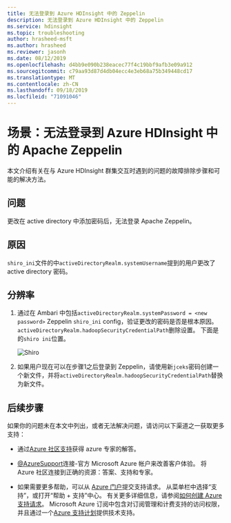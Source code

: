 ```yaml
---
title: 无法登录到 Azure HDInsight 中的 Zeppelin
description: 无法登录到 Azure HDInsight 中的 Zeppelin
ms.service: hdinsight
ms.topic: troubleshooting
author: hrasheed-msft
ms.author: hrasheed
ms.reviewer: jasonh
ms.date: 08/12/2019
ms.openlocfilehash: d4bb9e090b238eacec77f4c19bbf9afb3e09a912
ms.sourcegitcommit: c79aa93d87d4db04ecc4e3eb68a75b349448cd17
ms.translationtype: MT
ms.contentlocale: zh-CN
ms.lasthandoff: 09/18/2019
ms.locfileid: "71091046"
---
```

# <a name="scenario-unable-to-sign-in-to-apache-zeppelin-in-azure-hdinsight"></a>场景：无法登录到 Azure HDInsight 中的 Apache Zeppelin

本文介绍有关在与 Azure HDInsight 群集交互时遇到的问题的故障排除步骤和可能的解决方法。

## <a name="issue"></a>问题

更改在 active directory 中添加密码后，无法登录 Apache Zeppelin。

## <a name="cause"></a>原因

`shiro_ini`文件的中`activeDirectoryRealm.systemUsername`提到的用户更改了 active directory 密码。

## <a name="resolution"></a>分辨率

1. 通过在 Ambari 中包括`activeDirectoryRealm.systemPassword = <new password>` Zeppelin `shiro_ini` config，验证更改的密码是否是根本原因。 `activeDirectoryRealm.hadoopSecurityCredentialPath`删除设置。 下面是的`shiro ini`位置。

    ![Shiro](./media/domain-joined-zeppelin-signin/shiro.png)

1. 如果用户现在可以在步骤1之后登录到 Zeppelin，请使用新`jceks`密码创建一个新文件，并将`activeDirectoryRealm.hadoopSecurityCredentialPath`替换为新文件。

## <a name="next-steps"></a>后续步骤

如果你的问题未在本文中列出，或者无法解决问题，请访问以下渠道之一获取更多支持：

* 通过[Azure 社区支持](https://azure.microsoft.com/support/community/)获得 azure 专家的解答。

* [@AzureSupport](https://twitter.com/azuresupport)连接-官方 Microsoft Azure 帐户来改善客户体验。 将 Azure 社区连接到正确的资源：答案、支持和专家。

* 如果需要更多帮助，可以从 [Azure 门户](https://portal.azure.com/?#blade/Microsoft_Azure_Support/HelpAndSupportBlade/)提交支持请求。 从菜单栏中选择“支持”，或打开“帮助 + 支持”中心。 有关更多详细信息，请参阅[如何创建 Azure 支持请求](https://docs.microsoft.com/azure/azure-supportability/how-to-create-azure-support-request)。 Microsoft Azure 订阅中包含对订阅管理和计费支持的访问权限，并且通过一个[Azure 支持计划](https://azure.microsoft.com/support/plans/)提供技术支持。
